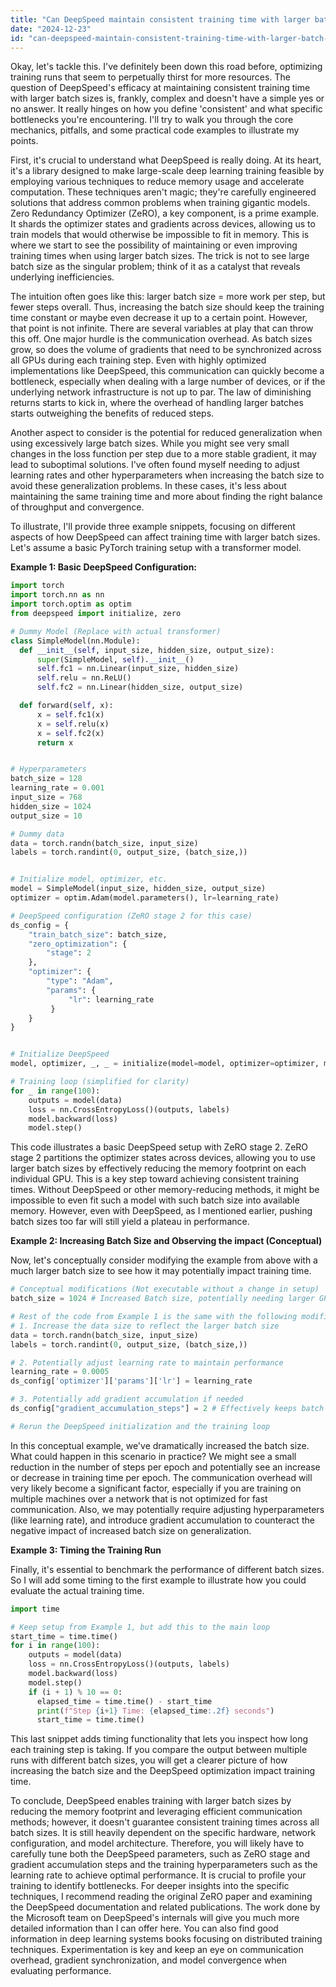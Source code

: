```yaml
---
title: "Can DeepSpeed maintain consistent training time with larger batch sizes?"
date: "2024-12-23"
id: "can-deepspeed-maintain-consistent-training-time-with-larger-batch-sizes"
---
```


Okay, let's tackle this. I've definitely been down this road before, optimizing training runs that seem to perpetually thirst for more resources. The question of DeepSpeed's efficacy at maintaining consistent training time with larger batch sizes is, frankly, complex and doesn't have a simple yes or no answer. It really hinges on how you define 'consistent' and what specific bottlenecks you're encountering. I'll try to walk you through the core mechanics, pitfalls, and some practical code examples to illustrate my points.

First, it's crucial to understand what DeepSpeed is really doing. At its heart, it's a library designed to make large-scale deep learning training feasible by employing various techniques to reduce memory usage and accelerate computation. These techniques aren't magic; they're carefully engineered solutions that address common problems when training gigantic models. Zero Redundancy Optimizer (ZeRO), a key component, is a prime example. It shards the optimizer states and gradients across devices, allowing us to train models that would otherwise be impossible to fit in memory. This is where we start to see the possibility of maintaining or even improving training times when using larger batch sizes. The trick is not to see large batch size as the singular problem; think of it as a catalyst that reveals underlying inefficiencies.

The intuition often goes like this: larger batch size = more work per step, but fewer steps overall. Thus, increasing the batch size should keep the training time constant or maybe even decrease it up to a certain point. However, that point is not infinite. There are several variables at play that can throw this off. One major hurdle is the communication overhead. As batch sizes grow, so does the volume of gradients that need to be synchronized across all GPUs during each training step. Even with highly optimized implementations like DeepSpeed, this communication can quickly become a bottleneck, especially when dealing with a large number of devices, or if the underlying network infrastructure is not up to par. The law of diminishing returns starts to kick in, where the overhead of handling larger batches starts outweighing the benefits of reduced steps.

Another aspect to consider is the potential for reduced generalization when using excessively large batch sizes. While you might see very small changes in the loss function per step due to a more stable gradient, it may lead to suboptimal solutions. I've often found myself needing to adjust learning rates and other hyperparameters when increasing the batch size to avoid these generalization problems. In these cases, it's less about maintaining the same training time and more about finding the right balance of throughput and convergence.

To illustrate, I'll provide three example snippets, focusing on different aspects of how DeepSpeed can affect training time with larger batch sizes. Let's assume a basic PyTorch training setup with a transformer model.

**Example 1: Basic DeepSpeed Configuration:**

```python
import torch
import torch.nn as nn
import torch.optim as optim
from deepspeed import initialize, zero

# Dummy Model (Replace with actual transformer)
class SimpleModel(nn.Module):
  def __init__(self, input_size, hidden_size, output_size):
      super(SimpleModel, self).__init__()
      self.fc1 = nn.Linear(input_size, hidden_size)
      self.relu = nn.ReLU()
      self.fc2 = nn.Linear(hidden_size, output_size)

  def forward(self, x):
      x = self.fc1(x)
      x = self.relu(x)
      x = self.fc2(x)
      return x


# Hyperparameters
batch_size = 128
learning_rate = 0.001
input_size = 768
hidden_size = 1024
output_size = 10

# Dummy data
data = torch.randn(batch_size, input_size)
labels = torch.randint(0, output_size, (batch_size,))


# Initialize model, optimizer, etc.
model = SimpleModel(input_size, hidden_size, output_size)
optimizer = optim.Adam(model.parameters(), lr=learning_rate)

# DeepSpeed configuration (ZeRO stage 2 for this case)
ds_config = {
    "train_batch_size": batch_size,
    "zero_optimization": {
        "stage": 2
    },
    "optimizer": {
        "type": "Adam",
        "params": {
             "lr": learning_rate
         }
    }
}


# Initialize DeepSpeed
model, optimizer, _, _ = initialize(model=model, optimizer=optimizer, model_parameters=model.parameters(), config_params=ds_config)

# Training loop (simplified for clarity)
for _ in range(100):
    outputs = model(data)
    loss = nn.CrossEntropyLoss()(outputs, labels)
    model.backward(loss)
    model.step()

```

This code illustrates a basic DeepSpeed setup with ZeRO stage 2. ZeRO stage 2 partitions the optimizer states across devices, allowing you to use larger batch sizes by effectively reducing the memory footprint on each individual GPU. This is a key step toward achieving consistent training times. Without DeepSpeed or other memory-reducing methods, it might be impossible to even fit such a model with such batch size into available memory. However, even with DeepSpeed, as I mentioned earlier, pushing batch sizes too far will still yield a plateau in performance.

**Example 2: Increasing Batch Size and Observing the impact (Conceptual)**

Now, let's conceptually consider modifying the example from above with a much larger batch size to see how it may potentially impact training time.

```python
# Conceptual modifications (Not executable without a change in setup)
batch_size = 1024 # Increased Batch size, potentially needing larger GPUs or multi-GPU setup

# Rest of the code from Example 1 is the same with the following modifications:
# 1. Increase the data size to reflect the larger batch size
data = torch.randn(batch_size, input_size)
labels = torch.randint(0, output_size, (batch_size,))

# 2. Potentially adjust learning rate to maintain performance
learning_rate = 0.0005
ds_config['optimizer']['params']['lr'] = learning_rate

# 3. Potentially add gradient accumulation if needed
ds_config["gradient_accumulation_steps"] = 2 # Effectively keeps batch size at 1024 / 2 = 512 from the gradient calculation and reduces communications

# Rerun the DeepSpeed initialization and the training loop

```

In this conceptual example, we've dramatically increased the batch size. What could happen in this scenario in practice? We might see a small reduction in the number of steps per epoch and potentially see an increase or decrease in training time per epoch. The communication overhead will very likely become a significant factor, especially if you are training on multiple machines over a network that is not optimized for fast communication. Also, we may potentially require adjusting hyperparameters (like learning rate), and introduce gradient accumulation to counteract the negative impact of increased batch size on generalization.

**Example 3: Timing the Training Run**

Finally, it's essential to benchmark the performance of different batch sizes. So I will add some timing to the first example to illustrate how you could evaluate the actual training time.

```python
import time

# Keep setup from Example 1, but add this to the main loop
start_time = time.time()
for i in range(100):
    outputs = model(data)
    loss = nn.CrossEntropyLoss()(outputs, labels)
    model.backward(loss)
    model.step()
    if (i + 1) % 10 == 0:
      elapsed_time = time.time() - start_time
      print(f"Step {i+1} Time: {elapsed_time:.2f} seconds")
      start_time = time.time()
```

This last snippet adds timing functionality that lets you inspect how long each training step is taking. If you compare the output between multiple runs with different batch sizes, you will get a clearer picture of how increasing the batch size and the DeepSpeed optimization impact training time.

To conclude, DeepSpeed enables training with larger batch sizes by reducing the memory footprint and leveraging efficient communication methods; however, it doesn't guarantee consistent training times across all batch sizes. It is still heavily dependent on the specific hardware, network configuration, and model architecture. Therefore, you will likely have to carefully tune both the DeepSpeed parameters, such as ZeRO stage and gradient accumulation steps and the training hyperparameters such as the learning rate to achieve optimal performance. It is crucial to profile your training to identify bottlenecks. For deeper insights into the specific techniques, I recommend reading the original ZeRO paper and examining the DeepSpeed documentation and related publications. The work done by the Microsoft team on DeepSpeed's internals will give you much more detailed information than I can offer here. You can also find good information in deep learning systems books focusing on distributed training techniques. Experimentation is key and keep an eye on communication overhead, gradient synchronization, and model convergence when evaluating performance.
